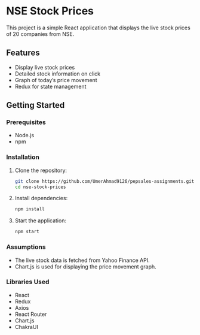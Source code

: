 # NSE Stock Prices

This project is a simple React application that displays the live stock prices of 20 companies from NSE.

## Features
- Display live stock prices
- Detailed stock information on click
- Graph of today’s price movement
- Redux for state management

## Getting Started

### Prerequisites
- Node.js
- npm

### Installation
1. Clone the repository:
    ```sh
    git clone https://github.com/UmerAhmad9126/pepsales-assignments.git
    cd nse-stock-prices
    ```

2. Install dependencies:
    ```sh
    npm install
    ```

3. Start the application:
    ```sh
    npm start
    ```

### Assumptions
- The live stock data is fetched from Yahoo Finance API.
- Chart.js is used for displaying the price movement graph.

### Libraries Used
- React
- Redux
- Axios
- React Router
- Chart.js
- ChakraUI

